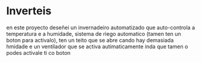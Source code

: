# Inverteis
en este proyecto deseñei un invernadeiro automatizado que auto-controla a temperatura e a humidade, sistema de riego automatico (tamen ten un boton para activalo), ten un teito que se abre cando hay demasiada hmidade e un ventilador que se activa autimaticamente inda que tamen o podes activale ti co boton
